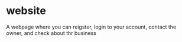 # website
A webpage where you can reigster, login to your account, contact the owner, and check about thr business
